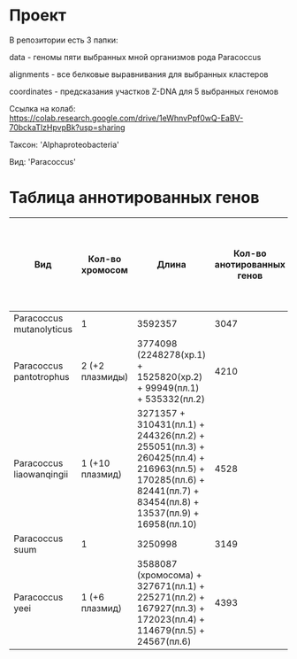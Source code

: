 # Проект

В репозитории есть 3 папки:

data - геномы пяти выбранных мной организмов рода Paracoccus

alignments - все белковые выравнивания для выбранных кластеров

coordinates - предсказания участков Z-DNA для 5 выбранных геномов

Ссылка на колаб: https://colab.research.google.com/drive/1eWhnvPpf0wQ-EaBV-70bckaTlzHpvpBk?usp=sharing

Таксон: 'Alphaproteobacteria'

Вид: 'Paracoccus' 

# Таблица аннотированных генов

| **Вид** | **Кол-во хромосом** | **Длина** | **Кол-во анотированных генов** | **Длина всех генов** | **Доля анотированных генов** | **Кол-во предсказанных участков z-dna** | **Кол-во участков с zh-score >500 и их общая длина** |
| ------------- | ------------- |--------------------| ---- | --- | --- | --- | ------ |
| Paracoccus mutanolyticus| 1 | 3592357 | 3047 | 2003651 | 78.80% | 3592357 | 2481; 24480  |
| Paracoccus pantotrophus| 2 (+2 плазмиды) | 3774098 (2248278(хр.1) + 1525820(хр.2) + 99949(пл.1) + 535332(пл.2) | 4210 | 3885491 | 79.64% | 1596490 | 5823; 55820 |
| Paracoccus liaowanqingii| 1 (+10 плазмид) | 3271357 + 310431(пл.1) + 244326(пл.2) + 255051(пл.3) + 260425(пл.4) + 216963(пл.5) + 170285(пл.6) + 82441(пл.7) + 83454(пл.8) + 13537(пл.9) + 16958(пл.10) | 4528 | 4181975 | 79.72% | 1522743 | 1832; 17956 |
| Paracoccus suum| 1 | 3250998 | 3149 | 2926464 | 72.89% | 1905383 | 3403; 33394 |
| Paracoccus yeei| 1 (+6 плазмид)  | 3588087 (хромосома) + 327671(пл.1) + 225271(пл.2) + 167927(пл.3) + 172023(пл.4) + 114679(пл.5) + 24567(пл.6)  | 4393 | 4111523 | 73.16% | 2642404 | 5598; 54834  |


